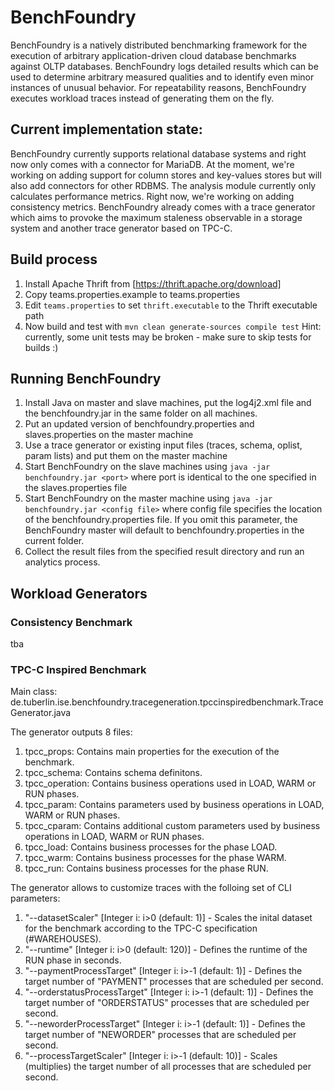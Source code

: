 # BenchFoundry
BenchFoundry is a natively distributed benchmarking framework for the execution of arbitrary application-driven cloud database benchmarks against OLTP databases. BenchFoundry logs detailed results which can be used to determine arbitrary measured qualities and to identify even minor instances of unusual behavior. For repeatability reasons, BenchFoundry executes workload traces instead of generating them on the fly.

## Current implementation state:
BenchFoundry currently supports relational database systems and right now only comes with a connector for MariaDB. At the moment, we're working on adding support for column stores and key-values stores but will also add connectors for other RDBMS.
The analysis module currently only calculates performance metrics. Right now, we're working on adding consistency metrics.
BenchFoundry already comes with a trace generator which aims to provoke the maximum staleness observable in a storage system and another trace generator based on TPC-C.



## Build process
1. Install Apache Thrift from [https://thrift.apache.org/download]
2. Copy teams.properties.example to teams.properties
3. Edit `teams.properties` to set `thrift.executable` to the Thrift executable path
4. Now build and test with 
`mvn clean generate-sources compile test`
Hint: currently, some unit tests may be broken - make sure to skip tests for builds :)

## Running BenchFoundry
1. Install Java on master and slave machines, put the log4j2.xml file and the benchfoundry.jar in the same folder on all machines.
2. Put an updated version of benchfoundry.properties and slaves.properties on the master machine
3. Use a trace generator or existing input files (traces, schema, oplist, param lists) and put them on the master machine
4. Start BenchFoundry on the slave machines using `java -jar benchfoundry.jar <port>` where port is identical to the one specified in the slaves.properties file
5. Start BenchFoundry on the master machine using `java -jar benchfoundry.jar <config file>` where config file specifies the location of the benchfoundry.properties file. If you omit this parameter, the BenchFoundry master will default to benchfoundry.properties in the current folder.
6. Collect the result files from the specified result directory and run an analytics process.

## Workload Generators
### Consistency Benchmark
tba

### TPC-C Inspired Benchmark
Main class: de.tuberlin.ise.benchfoundry.tracegeneration.tpccinspiredbenchmark.TraceGenerator.java

The generator outputs 8 files:
1. tpcc_props: Contains main properties for the execution of the benchmark.
2. tpcc_schema: Contains schema definitons.
3. tpcc_operation: Contains business operations used in LOAD, WARM or RUN phases.
4. tpcc_param: Contains parameters used by business operations in LOAD, WARM or RUN phases.
5. tpcc_cparam: Contains additional custom parameters used by business operations in LOAD, WARM or RUN phases.
6. tpcc_load: Contains business processes for the phase LOAD.
7. tpcc_warm: Contains business processes for the phase WARM.
8. tpcc_run: Contains business processes for the phase RUN.

The generator allows to customize traces with the folloing set of CLI parameters:
1. "--datasetScaler" [Integer i: i>0 (default: 1)] - Scales the inital dataset for the benchmark according to the TPC-C specification (#WAREHOUSES).
2. "--runtime" [Integer i: i>0 (default: 120)] - Defines the runtime of the RUN phase in seconds.
3. "--paymentProcessTarget" [Integer i: i>-1 (default: 1)] - Defines the target number of "PAYMENT" processes that are scheduled per second.
4. "--orderstatusProcessTarget" [Integer i: i>-1 (default: 1)] - Defines the target number of "ORDERSTATUS" processes that are scheduled per second.
5. "--neworderProcessTarget" [Integer i: i>-1 (default: 1)] - Defines the target number of "NEWORDER" processes that are scheduled per second.
6. "--processTargetScaler" [Integer i: i>-1 (default: 10)] - Scales (multiplies) the target number of all processes that are scheduled per second.


